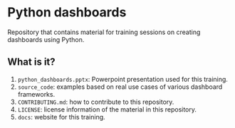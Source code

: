 # Python dashboards

Repository that contains material for training sessions on creating dashboards using Python.

## What is it?

1. `python_dashboards.pptx`: Powerpoint presentation used for this training.
1. `source_code`: examples based on real use cases of various dashboard frameworks.
1. `CONTRIBUTING.md`: how to contribute to this repository.
1. `LICENSE`: license information of the material in this repository.
1. `docs`: website for this training.
